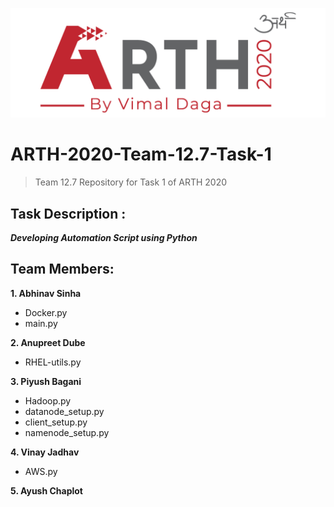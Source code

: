 ![](logo.png)

# ARTH-2020-Team-12.7-Task-1
> Team 12.7 Repository for Task 1 of ARTH 2020

## Task Description :
***Developing Automation Script using Python***

## Team Members:
  **1. Abhinav Sinha** 
  - Docker.py 
  - main.py
  
  **2. Anupreet Dube**
  - RHEL-utils.py
  
  **3. Piyush Bagani**
  - Hadoop.py
  - datanode_setup.py
  - client_setup.py
  - namenode_setup.py
  
  **4. Vinay Jadhav**
  - AWS.py
  
  **5. Ayush Chaplot** 
